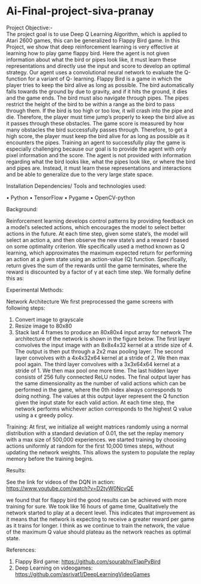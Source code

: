 # Ai-Final-project-siva-pranay

Project Objective:-  
The project goal is to use Deep Q Learning Algorithm, which is applied to Atari 2600 games, this can be generalized to Flappy Bird game. 
In this Project, we show that deep reinforcement learning is very effective at learning how to play game flappy bird. Here the agent is not given information about what the bird or pipes look like, it must learn these representations and directly use the input and score to develop an optimal strategy. Our agent uses a convolutional neural network to evaluate the Q-function for a variant of Q- learning.
Flappy Bird is a game in which the player tries to keep the bird alive as long as possible. The bird automatically falls towards the ground by due to gravity, and if it hits the ground, it dies and the game ends. The bird must also navigate through pipes. The pipes restrict the height of the bird to be within a range as the bird to pass through them. If the bird is too high or too low, it will crash into the pipe and die. Therefore, the player must time jump’s properly to keep the bird alive as it passes through these obstacles. The game score is measured by how many obstacles the bird successfully passes through. Therefore, to get a high score, the player must keep the bird alive for as long as possible as it encounters the pipes. 
Training an agent to successfully play the game is especially challenging because our goal is to provide the agent with only pixel information and the score. The agent is not provided with information regarding what the bird looks like, what the pipes look like, or where the bird and pipes are. Instead, it must learn these representations and interactions and be able to generalize due to the very large state space.



Installation Dependencies/ Tools and technologies used:


•	Python
•	TensorFlow 
•	Pygame
•	OpenCV-python


Background:

Reinforcement learning develops control patterns by providing feedback on a model’s selected actions, which encourages the model to select better actions in the future. At each time step, given some state’s, the model will select an action a, and then observe the new state’s and a reward r based on some optimality criterion.
We specifically used a method known as Q learning, which approximates the maximum expected return for performing an action at a given state using an action-value (Q) function. Specifically, return gives the sum of the rewards until the game terminates, where the reward is discounted by a factor of γ at each time step. We formally define this as:
 


Experimental Methods:

Network Architecture
We first preprocessed the game screens with following steps:
1.	Convert image to grayscale
2.	Resize image to 80x80
3.	Stack last 4 frames to produce an 80x80x4 input array for network
The architecture of the network is shown in the figure below. The first layer convolves the input image with an 8x8x4x32 kernel at a stride size of 4. The output is then put through a 2x2 max pooling layer. The second layer convolves with a 4x4x32x64 kernel at a stride of 2. We then max pool again. The third layer convolves with a 3x3x64x64 kernel at a stride of 1. We then max pool one more time. The last hidden layer consists of 256 fully connected ReLU nodes.
The final output layer has the same dimensionality as the number of valid actions which can be performed in the game, where the 0th index always corresponds to doing nothing. The values at this output layer represent the Q function given the input state for each valid action. At each time step, the network performs whichever action corresponds to the highest Q value using a ϵ greedy policy.

Training: 
At first, we initialize all weight matrices randomly using a normal distribution with a standard deviation of 0.01, the set the replay memory with a max size of 500,000 experiences. we started training by choosing actions uniformly at random for the first 10,000 times steps, without updating the network weights. This allows the system to populate the replay memory before the training begins.

Results:

See the link for videos of the DQN in action:
https://www.youtube.com/watch?v=D2tyW0NcvQE

we found that for flappy bird the good results can be achieved with more training for sure. We took like 16 hours of game time, Qualitatively the network started to play at a decent level. This indicates that improvement as it means that the network is expecting to receive a greater reward per game as it trains for longer. I think as we continue to train the network, the value of the maximum Q value should plateau as the network reaches as optimal state.


References:
1.	Flappy Bird game: https://github.com/sourabhv/FlapPyBird
2.	Deep Learning on videogames: https://github.com/asrivat1/DeepLearningVideoGames
